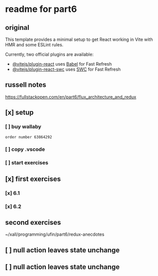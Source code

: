 # readme for part6
## original

This template provides a minimal setup to get React working in Vite with HMR and some ESLint rules.

Currently, two official plugins are available:

- [@vitejs/plugin-react](https://github.com/vitejs/vite-plugin-react/blob/main/packages/plugin-react/README.md) uses [Babel](https://babeljs.io/) for Fast Refresh
- [@vitejs/plugin-react-swc](https://github.com/vitejs/vite-plugin-react-swc) uses [SWC](https://swc.rs/) for Fast Refresh

## russell notes

https://fullstackopen.com/en/part6/flux_architecture_and_redux

## [x] setup
### [ ] buy wallaby
	order number 63864292
### [ ] copy .vscode
### [ ] start exercises



## [x] first exercises
### [x] 6.1
### [x] 6.2
## second exercises
~/xall/programming/ufin/part6/redux-anecdotes
## [ ] null action leaves state unchange
## [ ] null action leaves state unchange
